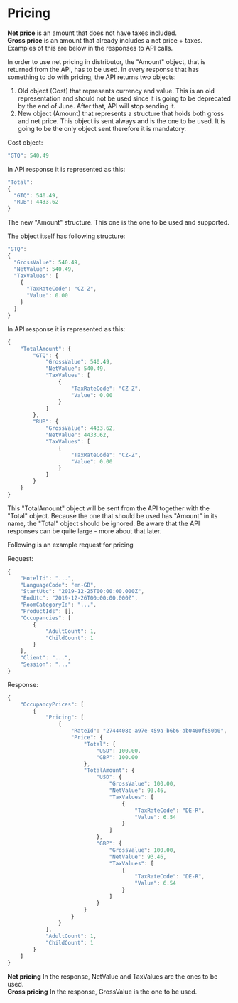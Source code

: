 # Pricing

**Net price** is an amount that does not have taxes included.  
**Gross price** is an amount that already includes a net price + taxes. Examples of this are below in the responses to API calls.

In order to use net pricing in distributor, the "Amount" object, that is returned from the API, has to be used. In every response that has something to do with pricing, the API returns two objects:

1. Old object (Cost) that represents currency and value. This is an old representation and should not be used since it is going to be deprecated by the end of June. After that, API will stop sending it.
2. New object (Amount) that represents a structure that holds both gross and net price. This object is sent always and is the one to be used. It is going to be the only object sent therefore it is mandatory.

Cost object:
```javascript
"GTQ": 540.49
```

In API response it is represented as this:
```javascript
"Total": 
{
  "GTQ": 540.49,
  "RUB": 4433.62
}
```

The new "Amount" structure. This one is the one to be used and supported. 

The object itself has following structure:
```javascript
"GTQ":
{
  "GrossValue": 540.49,
  "NetValue": 540.49,
  "TaxValues": [
    {
      "TaxRateCode": "CZ-Z",
      "Value": 0.00
    }
  ]
}
```

In API response it is represented as this:
```javascript
{
    "TotalAmount": {
        "GTQ": {
            "GrossValue": 540.49,
            "NetValue": 540.49,
            "TaxValues": [
                {
                    "TaxRateCode": "CZ-Z",
                    "Value": 0.00
                }
            ]
        },
        "RUB": {
            "GrossValue": 4433.62,
            "NetValue": 4433.62,
            "TaxValues": [
                {
                    "TaxRateCode": "CZ-Z",
                    "Value": 0.00
                }
            ]
        }
    }
}
```
This "TotalAmount" object will be sent from the API together with the "Total" object. Because the one that should be used has "Amount" in its name, the "Total" object should be ignored.
Be aware that the API responses can be quite large - more about that later.  

Following is an example request for pricing

Request:
```javascript
{
    "HotelId": "...",
    "LanguageCode": "en-GB",
    "StartUtc": "2019-12-25T00:00:00.000Z",
    "EndUtc": "2019-12-26T00:00:00.000Z",
    "RoomCategoryId": "...",
    "ProductIds": [],
    "Occupancies": [
        {
            "AdultCount": 1,
            "ChildCount": 1
        }
    ],
    "Client": "...",
    "Session": "..."
}
```

Response:
```javascript
{
    "OccupancyPrices": [
        {
            "Pricing": [
                {
                    "RateId": "2744408c-a97e-459a-b6b6-ab0400f650b0",
                    "Price": {
                        "Total": {
                            "USD": 100.00,
                            "GBP": 100.00
                        },
                        "TotalAmount": {
                            "USD": {
                                "GrossValue": 100.00,
                                "NetValue": 93.46,
                                "TaxValues": [
                                    {
                                        "TaxRateCode": "DE-R",
                                        "Value": 6.54
                                    }
                                ]
                            },
                            "GBP": {
                                "GrossValue": 100.00,
                                "NetValue": 93.46,
                                "TaxValues": [
                                    {
                                        "TaxRateCode": "DE-R",
                                        "Value": 6.54
                                    }
                                ]
                            }
                        }
                    }
                }
            ],
            "AdultCount": 1,
            "ChildCount": 1
        }
    ]
}
```

**Net pricing**
In the response, NetValue and TaxValues are the ones to be used.  
**Gross pricing**
In the response, GrossValue is the one to be used.

